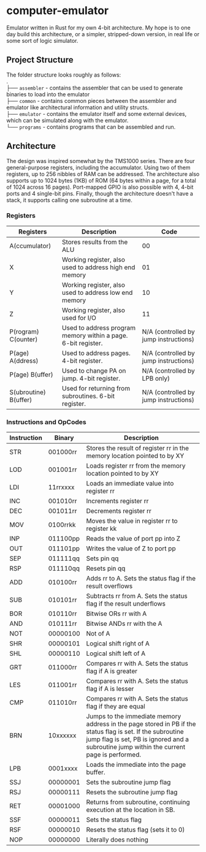 # computer-emulator
Emulator written in Rust for my own 4-bit architecture. My hope is to one day build this architecture, or a simpler, stripped-down version, in real life or some sort of logic simulator.

## Project Structure
The folder structure looks roughly as follows: \
. \
├── `assembler` - contains the assembler that can be used to generate binaries to load into the emulator \
├── `common` - contains common pieces between the assembler and emulator like architectural information and utility structs. \
├── `emulator` - contains the emulator itself and some external devices, which can be simulated along with the emulator. \
└── `programs` - contains programs that can be assembled and run.

## Architecture
The design was inspired somewhat by the TMS1000 series. There are four general-purpose registers, including the accumulator. Using two of them registers, up to 256 nibbles of RAM can be addressed. The architecture also supports up to 1024 bytes (1KB) of ROM (64 bytes within a page, for a total of 1024 across 16 pages). Port-mapped GPIO is also possible with 4, 4-bit ports and 4 single-bit pins. Finally, though the architecture doesn't have a stack, it supports calling one subroutine at a time.

### Registers

| Registers             | Description                                                   | Code                                  |
| --------------------- | ------------------------------------------------------------- | ------------------------------------- |
| A(ccumulator)         | Stores results from the ALU                                   | 00                                    |
| X                     | Working register, also used to address high end memory        | 01                                    |
| Y                     | Working register, also used to address low end memory         | 10                                    |
| Z                     | Working register, also used for I/O                           | 11                                    |
| P(rogram) C(ounter)   | Used to address program memory within a page. 6-bit register. | N/A (controlled by jump instructions) |
| P(age) A(ddress)      | Used to address pages. 4-bit register.                        | N/A (controlled by jump instructions) |
| P(age) B(uffer)       | Used to change PA on jump. 4-bit register.                    | N/A (controlled by LPB only)          |
| S(ubroutine) B(uffer) | Used for returning from subroutines. 6-bit register.          | N/A (controlled by jump instructions) |

### Instructions and OpCodes

| Instruction | Binary   | Description                                                                                                                                                                                             |
| ----------- | -------- | ------------------------------------------------------------------------------------------------------------------------------------------------------------------------------------------------------- |                                                                                                                                                                      
| STR         | 001000rr | Stores the result of register rr in the memory location pointed to by XY                                                                                                                                |
| LOD         | 001001rr | Loads register rr from the memory location pointed to by XY                                                                                                                                             |
| LDI         | 11rrxxxx | Loads an immediate value into register rr                                                                                                                                                               |
| INC         | 001010rr | Increments register rr                                                                                                                                                                                  |
| DEC         | 001011rr | Decrements register rr                                                                                                                                                                                  |
| MOV         | 0100rrkk | Moves the value in register rr to register kk                                                                                                                                                           |                                                                                                                                                                      
| INP         | 011100pp | Reads the value of port pp into Z                                                                                                                                                                       |
| OUT         | 011101pp | Writes the value of Z to port pp                                                                                                                                                                        |
| SEP         | 011111qq | Sets pin qq                                                                                                                                                                                             |
| RSP         | 011110qq | Resets pin qq                                                                                                                                                                                           |
| ADD         | 010100rr | Adds rr to A. Sets the status flag if the result overflows                                                                                                                                              |
| SUB         | 010101rr | Subtracts rr from A. Sets the status flag if the result underflows                                                                                                                                      |
| BOR         | 010110rr | Bitwise ORs rr with A                                                                                                                                                                                   |
| AND         | 010111rr | Bitwise ANDs rr with the A                                                                                                                                                                              |
| NOT         | 00000100 | Not of A                                                                                                                                                                                                |
| SHR         | 00000101 | Logical shift right of A                                                                                                                                                                                |
| SHL         | 00000110 | Logical shift left of A                                                                                                                                                                                 |
| GRT         | 011000rr | Compares rr with A. Sets the status flag if A is greater                                                                                                                                                |
| LES         | 011001rr | Compares rr with A. Sets the status flag if A is lesser                                                                                                                                                 |
| CMP         | 011010rr | Compares rr with A. Sets the status flag if they are equal                                                                                                                                              |
| BRN         | 10xxxxxx | Jumps to the immediate memory address in the page stored in PB if the status flag is set. If the subroutine jump flag is set, PB is ignored and a subroutine jump within the current page is performed. |
| LPB         | 0001xxxx | Loads the immediate into the page buffer.                                                                                                                                                               |
| SSJ         | 00000001 | Sets the subroutine jump flag                                                                                                                                                                           |
| RSJ         | 00000111 | Resets the subroutine jump flag                                                                                                                                                                         |
| RET         | 00001000 | Returns from subroutine, continuing execution at the location in SB.                                                                                                                                    |                                                                                                                                                                      
| SSF         | 00000011 | Sets the status flag                                                                                                                                                                                    |
| RSF         | 00000010 | Resets the status flag (sets it to 0)                                                                                                                                                                   |
| NOP         | 00000000 | Literally does nothing                                                                                                                                                                                  |
